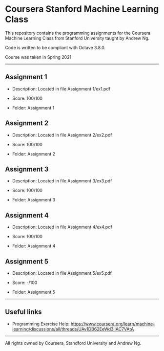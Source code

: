 # Coursera Stanford Machine Learning Class

This repository contains the programming assignments for the Coursera Machine Learning Class from Stanford University taught by Andrew Ng.

Code is written to be compliant with Octave 3.8.0.

Course was taken in Spring 2021

---

## Assignment 1

- Description: Located in file Assignment 1/ex1.pdf

- Score: 100/100

- Folder: Assignment 1

## Assignment 2

- Description: Located in file Assignment 2/ex2.pdf

- Score: 100/100

- Folder: Assignment 2

## Assignment 3

- Description: Located in file Assignment 3/ex3.pdf

- Score: 100/100

- Folder: Assignment 3

## Assignment 4

- Description: Located in file Assignment 4/ex4.pdf

- Score: 100/100

- Folder: Assignment 4

## Assignment 5

- Description: Located in file Assignment 5/ex5.pdf

- Score: -/100

- Folder: Assignment 5

---

## Useful links

- Programming Exercise Help: <https://www.coursera.org/learn/machine-learning/discussions/all/threads/UAv1DB62EeWd3iIAC7VAtA>

---

All rights owned by Coursera, Standford University and Andrew Ng.
